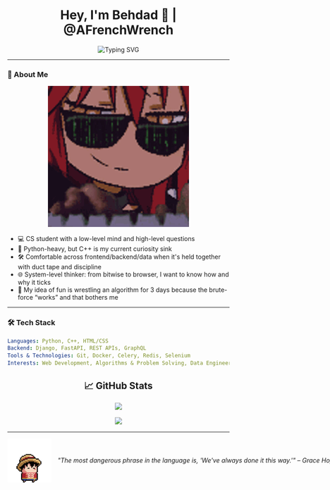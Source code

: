 <h1 align="center">Hey, I'm Behdad 👋 | @AFrenchWrench</h1>
<p align="center">
  <img src="https://readme-typing-svg.demolab.com?font=Fira+Code&size=24&duration=3000&pause=1000&color=00F7FF&center=true&vCenter=true&width=800&lines=Code+over+chaos+%F0%9F%92%BB;Python+first%2C+C%2B%2B+close+behind+%F0%9F%90%8D%E2%9E%95;Algorithms+%7C+Systems+%7C+Clean+Designs+%F0%9F%93%90" alt="Typing SVG" />
</p>

---

### 🚀 About Me

<div align="center">
  <img src="assets/gifs/tenor.gif" width="320" />
</div>

- 💻 CS student with a low-level mind and high-level questions
- 🐍 Python-heavy, but C++ is my current curiosity sink
- 🛠️ Comfortable across frontend/backend/data when it's held together with duct tape and discipline
- 🌐 System-level thinker: from bitwise to browser, I want to know how and why it ticks
- 🧩 My idea of fun is wrestling an algorithm for 3 days because the brute-force “works” and that bothers me

---

### 🛠️ Tech Stack

```yaml
Languages: Python, C++, HTML/CSS
Backend: Django, FastAPI, REST APIs, GraphQL
Tools & Technologies: Git, Docker, Celery, Redis, Selenium
Interests: Web Development, Algorithms & Problem Solving, Data Engineering & Analytics, AI
```

<h2 align="center">📈 GitHub Stats</h2>

<p align="center">
  <img src="https://github-readme-stats.vercel.app/api?username=AFrenchWrench&show_icons=true&theme=tokyonight&hide_border=true&icon_color=ff79c6&title_color=8be9fd&text_color=f8f8f2" />
</p>

<p align="center">
  <img src="https://streak-stats.demolab.com?user=AFrenchWrench&theme=tokyonight&hide_border=true" />
</p>

---

<p align="left" style="white-space: nowrap;">
  <img src="assets/gifs/one-piece-pixel.gif" width="100" style="display: inline-block; vertical-align: middle;" />
  <span style="display: inline-block; vertical-align: middle; padding-left: 10px; white-space: nowrap;">
    <i>"The most dangerous phrase in the language is, 'We've always done it this way.'" – Grace Hopper</i>
  </span>
</p>
